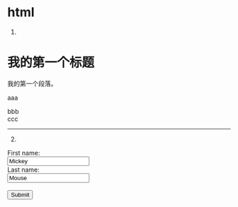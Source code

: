 # html
1. <html>
<body>

<h1>我的第一个标题</h1>

<p>我的第一个段落。</p>
  aaa    
  
  bbb  
  ccc  
</body>
</html>  

---  
2. <form action="action_page.php">
First name:<br>
<input type="text" value="Mickey">
<br>
Last name:<br>
<input type="text" name="lastname" value="Mouse">
<br><br>
<input type="submit" value="Submit">
</form> 
